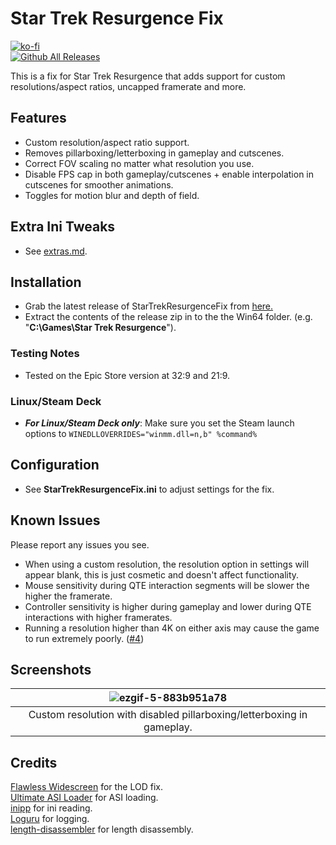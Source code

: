 # Star Trek Resurgence Fix
[![ko-fi](https://ko-fi.com/img/githubbutton_sm.svg)](https://ko-fi.com/W7W01UAI9)</br>
[![Github All Releases](https://img.shields.io/github/downloads/Lyall/StarTrekResurgenceFix/total.svg)](https://github.com/Lyall/StarTrekResurgenceFix/releases)

This is a fix for Star Trek Resurgence that adds support for custom resolutions/aspect ratios, uncapped framerate and more.

## Features
- Custom resolution/aspect ratio support.
- Removes pillarboxing/letterboxing in gameplay and cutscenes.
- Correct FOV scaling no matter what resolution you use.
- Disable FPS cap in both gameplay/cutscenes + enable interpolation in cutscenes for smoother animations.
- Toggles for motion blur and depth of field.

## Extra Ini Tweaks
- See [extras.md](extras.md).

## Installation
- Grab the latest release of StarTrekResurgenceFix from [here.](https://github.com/Lyall/StarTrekResurgenceFix/releases)
- Extract the contents of the release zip in to the the Win64 folder. (e.g. "**C:\Games\Star Trek Resurgence**").

### Testing Notes
- Tested on the Epic Store version at 32:9 and 21:9.

### Linux/Steam Deck
- ***For Linux/Steam Deck only***: Make sure you set the Steam launch options to `WINEDLLOVERRIDES="winmm.dll=n,b" %command%`

## Configuration
- See **StarTrekResurgenceFix.ini** to adjust settings for the fix.

## Known Issues
Please report any issues you see.
- When using a custom resolution, the resolution option in settings will appear blank, this is just cosmetic and doesn't affect functionality.
- Mouse sensitivity during QTE interaction segments will be slower the higher the framerate.
- Controller sensitivity is higher during gameplay and lower during QTE interactions with higher framerates.
- Running a resolution higher than 4K on either axis may cause the game to run extremely poorly. ([#4](https://github.com/Lyall/StarTrekResurgenceFix/issues/4))

## Screenshots

| ![ezgif-5-883b951a78](https://github.com/Lyall/StarTrekResurgenceFix/assets/695941/6e502569-7270-4f88-8f57-ec2ac6519c09) |
|:--:|
| Custom resolution with disabled pillarboxing/letterboxing in gameplay. |

## Credits
[Flawless Widescreen](https://www.flawlesswidescreen.org/) for the LOD fix.<br />
[Ultimate ASI Loader](https://github.com/ThirteenAG/Ultimate-ASI-Loader) for ASI loading. <br />
[inipp](https://github.com/mcmtroffaes/inipp) for ini reading. <br />
[Loguru](https://github.com/emilk/loguru) for logging. <br />
[length-disassembler](https://github.com/Nomade040/length-disassembler) for length disassembly.
